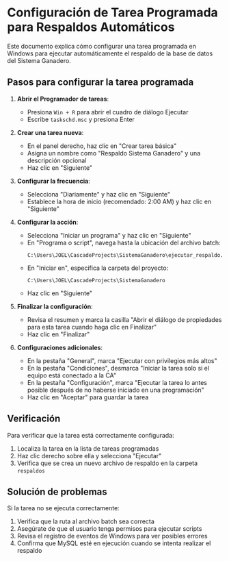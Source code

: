 # Configuración de Tarea Programada para Respaldos Automáticos

Este documento explica cómo configurar una tarea programada en Windows para ejecutar automáticamente el respaldo de la base de datos del Sistema Ganadero.

## Pasos para configurar la tarea programada

1. **Abrir el Programador de tareas**:
   - Presiona `Win + R` para abrir el cuadro de diálogo Ejecutar
   - Escribe `taskschd.msc` y presiona Enter

2. **Crear una tarea nueva**:
   - En el panel derecho, haz clic en "Crear tarea básica"
   - Asigna un nombre como "Respaldo Sistema Ganadero" y una descripción opcional
   - Haz clic en "Siguiente"

3. **Configurar la frecuencia**:
   - Selecciona "Diariamente" y haz clic en "Siguiente"
   - Establece la hora de inicio (recomendado: 2:00 AM) y haz clic en "Siguiente"

4. **Configurar la acción**:
   - Selecciona "Iniciar un programa" y haz clic en "Siguiente"
   - En "Programa o script", navega hasta la ubicación del archivo batch:
     ```
     C:\Users\JOEL\CascadeProjects\SistemaGanadero\ejecutar_respaldo.bat
     ```
   - En "Iniciar en", especifica la carpeta del proyecto:
     ```
     C:\Users\JOEL\CascadeProjects\SistemaGanadero
     ```
   - Haz clic en "Siguiente"

5. **Finalizar la configuración**:
   - Revisa el resumen y marca la casilla "Abrir el diálogo de propiedades para esta tarea cuando haga clic en Finalizar"
   - Haz clic en "Finalizar"

6. **Configuraciones adicionales**:
   - En la pestaña "General", marca "Ejecutar con privilegios más altos"
   - En la pestaña "Condiciones", desmarca "Iniciar la tarea solo si el equipo está conectado a la CA"
   - En la pestaña "Configuración", marca "Ejecutar la tarea lo antes posible después de no haberse iniciado en una programación"
   - Haz clic en "Aceptar" para guardar la tarea

## Verificación

Para verificar que la tarea está correctamente configurada:

1. Localiza la tarea en la lista de tareas programadas
2. Haz clic derecho sobre ella y selecciona "Ejecutar"
3. Verifica que se crea un nuevo archivo de respaldo en la carpeta `respaldos`

## Solución de problemas

Si la tarea no se ejecuta correctamente:

1. Verifica que la ruta al archivo batch sea correcta
2. Asegúrate de que el usuario tenga permisos para ejecutar scripts
3. Revisa el registro de eventos de Windows para ver posibles errores
4. Confirma que MySQL esté en ejecución cuando se intenta realizar el respaldo
